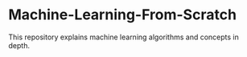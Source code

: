 # Machine-Learning-From-Scratch
This repository explains machine learning algorithms and concepts in depth.

